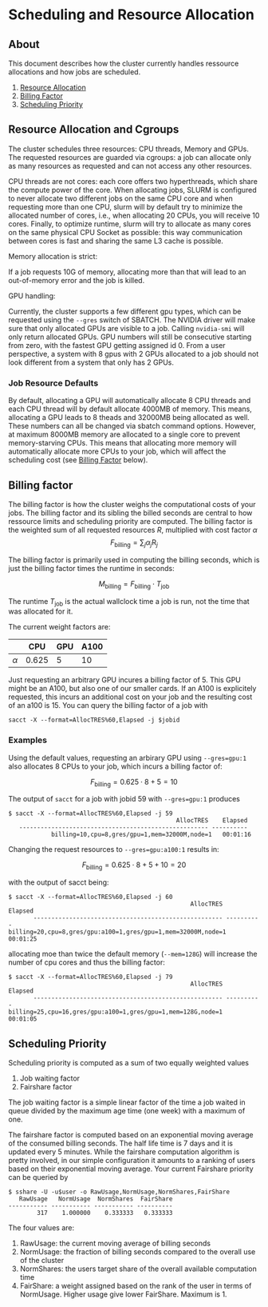 # Scheduling and Resource Allocation

## About
This document describes how the cluster currently handles ressource allocations and how jobs are scheduled. 

1. [Resource Allocation](#resource-allocation)
2. [Billing Factor](#billing-factor)
3. [Scheduling Priority](#scheduling-priority)

## Resource Allocation and Cgroups
The cluster schedules three resources: CPU threads, Memory and GPUs. The requested resources are guarded via cgroups: a job can allocate only as many
resources as requested and can not access any other resources.

CPU threads are not cores: 
each core offers two hyperthreads, which share the compute power of the core. When allocating jobs,
SLURM is configured to never allocate two different jobs on the same CPU core and when requesting more than one CPU,
slurm will by default try to minimize the allocated number of cores, i.e., when allocating 20 CPUs, you will receive 10 cores.
Finally, to optimize runtime, slurm will try to allocate as many cores on the same physical CPU Socket as possible: this way communication between cores
is fast and sharing the same L3 cache is possible.

Memory allocation is strict:

If a job requests 10G of memory, allocating more than that will lead to an out-of-memory error and the job is killed. 

GPU handling:

Currently, the cluster supports a few different gpu types, which can be requested using the `--gres` switch of SBATCH.
The NVIDIA driver will make sure that only allocated GPUs are visible to a job. Calling `nvidia-smi`
will only return allocated GPUs. GPU numbers will still be consecutive starting from zero, with the fastest GPU getting assigned id 0. From a user perspective,
a system with 8 gpus with 2 GPUs allocated to a job should not look different from a system that only has 2 GPUs.

### Job Resource Defaults

By default, allocating a GPU will automatically allocate 8 CPU threads and each CPU thread will by default allocate 4000MB of memory. 
This means, allocating a GPU leads to 8 theads and 32000MB being allocated as well. These numbers can all be changed via sbatch command options.
However, at maximum 8000MB memory are allocated to a single core to prevent memory-starving CPUs. This means that allocating more memory will automatically allocate more CPUs to your job, which will affect the scheduling cost (see [Billing Factor](#billig-factor) below).


## Billing factor
The billing factor is how the cluster weighs the computational costs of your jobs. The billing factor and its sibling the billed seconds are central
to how ressource limits and scheduling priority are computed. The billing factor is the weighted sum of all requested resources $R$, multiplied with cost factor $\alpha$
$$F_\text{billing} = \sum_{j}\alpha_j \text{R}_j$$

The billing factor is primarily used in computing the billing seconds, which is just the billing factor times the runtime in seconds:

$$M_\text{billing}=F_\text{billing}\cdot T_\text{job}$$

The runtime $T_\text{job}$ is the actual wallclock time a job is run, not the time that was allocated for it.

The current weight factors are:

|   |CPU|GPU|A100|
|---|---|---|---|
|$\alpha$|0.625|5|10|

Just requesting an arbitrary GPU incures a billing factor of 5. This GPU might be an A100, but also one of our smaller cards. If an A100 is explicitely requested,
this incurs an additional cost on your job and the resulting cost of an a100 is 15. You can query the billing factor of a job with 

    sacct -X --format=AllocTRES%60,Elapsed -j $jobid
    

### Examples
Using the default values, requesting an arbirary GPU using `--gres=gpu:1` also allocates 8 CPUs to your job, which incurs a billing factor of:

$$F_\text{billing} = 0.625\cdot8+5=10$$

The output of `sacct` for a job with jobid 59 with `--gres=gpu:1` produces

    $ sacct -X --format=AllocTRES%60,Elapsed -j 59
                                                   AllocTRES    Elapsed
       ----------------------------------------------------- ----------
                billing=10,cpu=8,gres/gpu=1,mem=32000M,node=1   00:01:16
                
Changing the request resources to `--gres=gpu:a100:1` results in:

$$F_\text{billing} = 0.625\cdot8+5+10=20$$

with the output of sacct being:

    $ sacct -X --format=AllocTRES%60,Elapsed -j 60
                                                       AllocTRES    Elapsed
           ----------------------------------------------------- ----------
    billing=20,cpu=8,gres/gpu:a100=1,gres/gpu=1,mem=32000M,node=1   00:01:25

allocating moe than twice the default memory (`--mem=128G`) will increase the number of cpu cores and thus the billing factor:

    $ sacct -X --format=AllocTRES%60,Elapsed -j 79
                                                       AllocTRES    Elapsed
           ----------------------------------------------------- ----------
    billing=25,cpu=16,gres/gpu:a100=1,gres/gpu=1,mem=128G,node=1   00:01:05

## Scheduling Priority
Scheduling priority is computed as a sum of two equally weighted values

1. Job waiting factor
2. Fairshare factor

The job waiting factor is a simple linear factor of the time a job waited in queue divided by the maximum age time (one week) with a maximum of one.

The fairshare factor is computed based on an exponential moving average of the consumed billing seconds. The half life time is 7 days and it is updated every 5 minutes.
While the fairshare computation algorithm is pretty involved, in our simple configuration it amounts to a ranking of users based on their exponential moving average.
Your current Fairshare priority can be queried by

    $ sshare -U -u$user -o RawUsage,NormUsage,NormShares,FairShare
       RawUsage   NormUsage  NormShares  FairShare
    ----------- ----------- ----------- ----------
            317    1.000000    0.333333   0.333333

The four values are:
1. RawUsage: the current moving average of billing seconds
2. NormUsage: the fraction of billing seconds compared to the overall use of the cluster
3. NormShares: the users target share of the overall available computation time
4. FairShare: a weight assigned based on the rank of the user in terms of NormUsage. Higher usage give lower FairShare. Maximum is 1.

